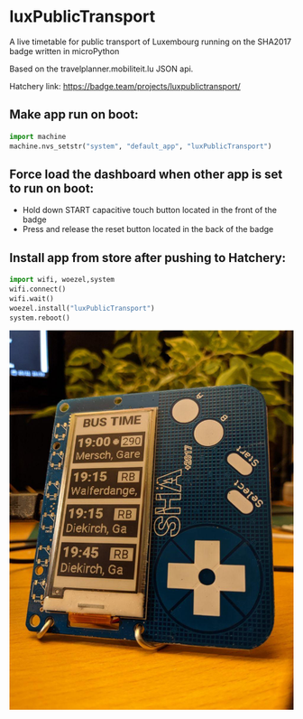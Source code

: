 # luxPublicTransport
A live timetable for public transport of Luxembourg running on the SHA2017 badge written in microPython

Based on the travelplanner.mobiliteit.lu JSON api.

Hatchery link: https://badge.team/projects/luxpublictransport/

## Make app run on boot: ##
```python
import machine
machine.nvs_setstr("system", "default_app", "luxPublicTransport")
```
## Force load the dashboard when other app is set to run on boot: ##

* Hold down START capacitive touch button located in the front of the badge
* Press and release the reset button located in the back of the badge

## Install app from store after pushing to Hatchery: ##
```python
import wifi, woezel,system
wifi.connect()
wifi.wait()
woezel.install("luxPublicTransport")
system.reboot()
```
![timetable](https://github.com/opeRaptor/luxPublicTransport/blob/main/images/timetable.jpg)
